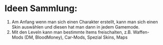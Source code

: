 Ideen Sammlung:
================

1. Am Anfang wenn man sich einen Charakter erstellt, kann man sich einen Skin auswählen und diesen hat man dann in jedem Gamemode.
2. Mit den Leveln kann man bestimmte Items freischalten, z.B.
	Waffen-Mods (DM, BloodMoney),
	Car-Mods,
	Spezial Skins,
	Maps
